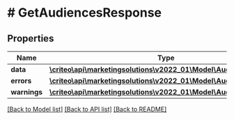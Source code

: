 # # GetAudiencesResponse

## Properties

Name | Type | Description | Notes
------------ | ------------- | ------------- | -------------
**data** | [**\criteo\api\marketingsolutions\v2022_01\Model\Audience[]**](Audience.md) |  |
**errors** | [**\criteo\api\marketingsolutions\v2022_01\Model\AudienceError[]**](AudienceError.md) |  |
**warnings** | [**\criteo\api\marketingsolutions\v2022_01\Model\AudienceWarning[]**](AudienceWarning.md) |  |

[[Back to Model list]](../../README.md#models) [[Back to API list]](../../README.md#endpoints) [[Back to README]](../../README.md)
